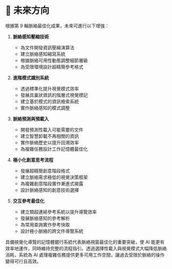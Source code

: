 # 🚀 未來方向

根據第 9 輪脈絡最佳化成果，未來可進行以下增強：

1. **脈絡感知壓縮技術**

   - 為文件開發資訊壓縮演算法
   - 建立脈絡感知縮寫系統
   - 根據脈絡可用性動態調整細節層級
   - 為受限環境設計超精簡參考格式

2. **進階模式識別系統**

   - 透過標準化提升視覺模式效率
   - 發展具巢狀資訊的階層式視覺標記
   - 建立基於模式的資訊檢索系統
   - 實作脈絡感知的模式調整

3. **脈絡預測與預載入**

   - 開發預測性載入可能需要的文件
   - 建立智慧卸載不再相關的資訊
   - 實作脈絡歷史以提升回溯效率
   - 為複雜任務設計工作記憶體最佳化

4. **極小化創意思考流程**

   - 發展超精簡創意階段格式
   - 建立脈絡需求極低的視覺決策框架
   - 為複雜創意階段實作漸進式揭露
   - 設計脈絡感知的創意技術選擇

5. **交互參考最佳化**
   - 建立類超連結參考系統以提升導覽效率
   - 發展脈絡感知的參考解析
   - 為常用查詢實作參考快取
   - 設計極小脈絡的跨文件導覽系統

具備視覺化導覽的記憶體銀行系統代表脈絡視窗最佳化的重要突破，使 AI 能更有效率地運作，同時維持完整的流程指引。透過選擇性載入與視覺模式大幅降低脈絡消耗，系統為 AI 處理複雜任務提供更多可用工作空間，讓過去受限於脈絡的操作變得可行且高效。

